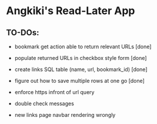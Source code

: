 # Angkiki's Read-Later App #

## TO-DOs: ##
* bookmark get action able to return relevant URLs [done]
* populate returned URLs in checkbox style form [done]
* create links SQL table (name, url, bookmark_id) [done]
* figure out how to save multiple rows at one go [done]

* enforce https infront of url query
* double check messages
* new links page navbar rendering wrongly 
